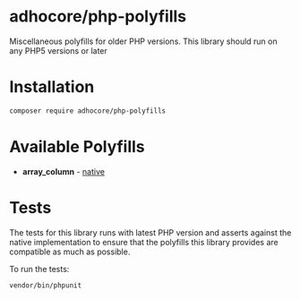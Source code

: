# adhocore/php-polyfills

Miscellaneous polyfills for older PHP versions. This library should run on any PHP5 versions or later


# Installation


```bash
composer require adhocore/php-polyfills

```


# Available Polyfills

- **array_column** - [native](http://php.net/array_column)


# Tests

The tests for this library runs with latest PHP version and asserts against the native implementation to ensure that the polyfills this library provides are compatible as much as possible.

To run the tests:
```bash
vendor/bin/phpunit
```
